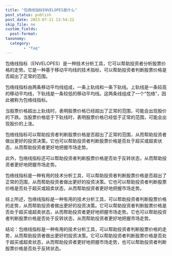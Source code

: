 ```yaml
---
title: "包络线指标ENVELOPES是什么"
post_status: publish
post_date: 2023-07-11 13:54:22
skip_file: no
custom_fields: 
  post-format: 
taxonomy:
  category:
        - "faq"
---
```


包络线指标（ENVELOPES）是一种技术分析工具，它可以帮助投资者分析股票价格的走势。它是一种基于移动平均线的技术指标，可以帮助投资者判断股票价格是否超出了正常的范围。

包络线指标由两条移动平均线组成，一条上轨线和一条下轨线。上轨线是一条较高的移动平均线，下轨线是一条较低的移动平均线。这两条线组成了一个“包络”，因此被称为包络线指标。

当股票价格超出上轨线时，表明股票价格已经超出了正常的范围，可能会出现股价的下跌。当股票价格低于下轨线时，表明股票价格已经低于正常的范围，可能会出现股价的上涨。

包络线指标可以帮助投资者判断股票价格是否超出了正常的范围，从而帮助投资者做出更好的投资决策。它也可以帮助投资者判断股票价格是否处于超买或超卖状态，从而帮助投资者更好地把握市场走势。

此外，包络线指标还可以帮助投资者判断股票价格是否处于反转状态，从而帮助投资者更好地把握市场走势。

包络线指标是一种有用的技术分析工具，可以帮助投资者判断股票价格是否超出了正常的范围，从而帮助投资者做出更好的投资决策。它也可以帮助投资者判断股票价格是否处于超买或超卖状态，从而帮助投资者更好地把握市场走势。

综上所述，包络线指标是一种有用的技术分析工具，可以帮助投资者判断股票价格的走势，从而帮助投资者做出更好的投资决策。它可以帮助投资者判断股票价格是否处于超买或超卖状态，从而帮助投资者更好地把握市场走势。它也可以帮助投资者判断股票价格是否处于反转状态，从而帮助投资者更好地把握市场走势。

结论：包络线指标是一种有用的技术分析工具，可以帮助投资者判断股票价格的走势，从而帮助投资者做出更好的投资决策。它可以帮助投资者判断股票价格是否处于超买或超卖状态，从而帮助投资者更好地把握市场走势，也可以帮助投资者判断股票价格是否处于反转状态。
